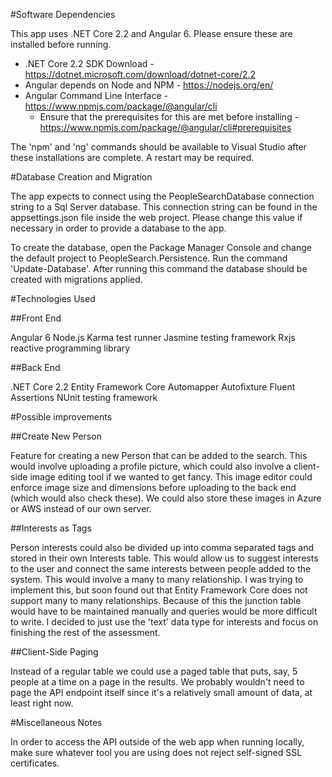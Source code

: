 #Software Dependencies

This app uses .NET Core 2.2 and Angular 6.  Please ensure these are installed before running.

- .NET Core 2.2 SDK Download - https://dotnet.microsoft.com/download/dotnet-core/2.2
- Angular depends on Node and NPM - https://nodejs.org/en/
- Angular Command Line Interface - https://www.npmjs.com/package/@angular/cli
  - Ensure that the prerequisites for this are met before installing - https://www.npmjs.com/package/@angular/cli#prerequisites

The 'npm' and 'ng' commands should be available to Visual Studio after these installations are complete.  A restart may be required.

#Database Creation and Migration

The app expects to connect using the PeopleSearchDatabase connection string to a Sql Server database.
This connection string can be found in the appsettings.json file inside the web project.
Please change this value if necessary in order to provide a database to the app.

To create the database, open the Package Manager Console and change the default project to PeopleSearch.Persistence.
Run the command 'Update-Database'.  After running this command the database should be created with migrations applied.

#Technologies Used

##Front End

Angular 6
Node.js
Karma test runner
Jasmine testing framework
Rxjs reactive programming library

##Back End

.NET Core 2.2
Entity Framework Core
Automapper
Autofixture
Fluent Assertions
NUnit testing framework

#Possible improvements

##Create New Person

Feature for creating a new Person that can be added to the search.
This would involve uploading a profile picture, which could also involve a client-side image editing tool if we wanted to get fancy.
This image editor could enforce image size and dimensions before uploading to the back end (which would also check these).
We could also store these images in Azure or AWS instead of our own server.

##Interests as Tags

Person interests could also be divided up into comma separated tags and stored in their own Interests table.
This would allow us to suggest interests to the user and connect the same interests between people added to the system.
This would involve a many to many relationship.
I was trying to implement this, but soon found out that Entity Framework Core does not support many to many relationships.
Because of this the junction table would have to be maintained manually and queries would be more difficult to write.
I decided to just use the 'text' data type for interests and focus on finishing the rest of the assessment.

##Client-Side Paging

Instead of a regular table we could use a paged table that puts, say, 5 people at a time on a page in the results.
We probably wouldn't need to page the API endpoint itself since it's a relatively small amount of data, at least right now.

#Miscellaneous Notes

In order to access the API outside of the web app when running locally, make sure whatever tool you are using does not reject self-signed SSL certificates.
